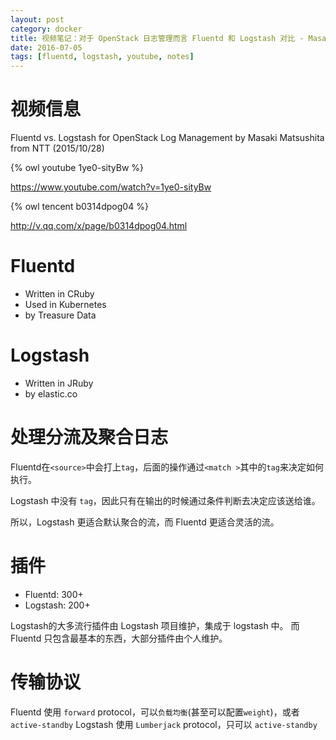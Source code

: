 ```yaml
---
layout: post
category: docker
title: 视频笔记：对于 OpenStack 日志管理而言 Fluentd 和 Logstash 对比 - Masaki Matsushita
date: 2016-07-05
tags: [fluentd, logstash, youtube, notes]
---
```


<!-- toc -->

# 视频信息

Fluentd vs. Logstash for OpenStack Log Management
by Masaki Matsushita from NTT
(2015/10/28)

{% owl youtube 1ye0-sityBw %}

<https://www.youtube.com/watch?v=1ye0-sityBw>

{% owl tencent b0314dpog04 %}

<http://v.qq.com/x/page/b0314dpog04.html>

# Fluentd

* Written in CRuby
* Used in Kubernetes
* by Treasure Data

# Logstash

* Written in JRuby
* by elastic.co

# 处理分流及聚合日志

Fluentd在`<source>`中会打上`tag`，后面的操作通过`<match >`其中的`tag`来决定如何执行。

Logstash 中没有 `tag`，因此只有在输出的时候通过条件判断去决定应该送给谁。

所以，Logstash 更适合默认聚合的流，而 Fluentd 更适合灵活的流。

# 插件

* Fluentd: 300+
* Logstash: 200+

Logstash的大多流行插件由 Logstash 项目维护，集成于 logstash 中。
而 Fluentd 只包含最基本的东西，大部分插件由个人维护。

# 传输协议

Fluentd 使用 `forward` protocol，可以`负载均衡`(甚至可以配置`weight`)，或者`active-standby`
Logstash 使用 `Lumberjack` protocol，只可以 `active-standby`
